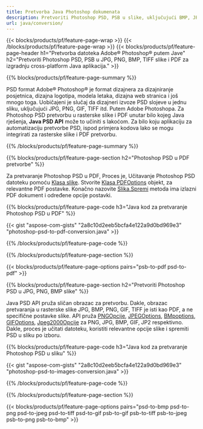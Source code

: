 ```yaml
---
title: Pretvorba Java Photoshop dokumenata
description: Pretvoriti Photoshop PSD, PSB u slike, uključujući BMP, JPG, PNG, TIFF i PDF putem Java knjižnice.
url: java/conversion/
---
```


{{< blocks/products/pf/feature-page-wrap >}}
{{< /blocks/products/pf/feature-page-wrap >}}
{{< blocks/products/pf/feature-page-header h1="Pretvorba datoteka Adobe® Photoshop® putem Jave" h2="Pretvoriti Photoshop PSD, PSB u JPG, PNG, BMP, TIFF slike i PDF za izgradnju cross-platform Java aplikacija." >}}

{{% blocks/products/pf/feature-page-summary %}}

PSD format Adobe® Photoshop® je format dizajnera za dizajniranje posjetnica, dizajna logotipa, modela letaka, dizajna web stranica i još mnogo toga. Uobičajeni je slučaj da dizajneri izvoze PSD slojeve u jednu sliku, uključujući JPG, PNG, GIF, TIFF itd. Putem Adobe Photoshopa. Za Photoshop PSD pretvorbu u rasterske slike i PDF unutar bilo kojeg Java rješenja, **Java PSD API** može to učiniti s lakoćom. Za bilo koju aplikaciju za automatizaciju pretvorbe PSD, ispod primjera kodova lako se mogu integrirati za rasterske slike i PDF pretvorbu.

{{% /blocks/products/pf/feature-page-summary %}}

{{% blocks/products/pf/feature-page-section h2="Photoshop PSD u PDF pretvorbe" %}}

Za pretvaranje Photoshop PSD u PDF, Proces je, Učitavanje Photoshop PSD datoteku pomoću [Klasa slike](https://apireference.aspose.com/psd/java/com.aspose.psd/Image). Stvorite [Klasa PDFOptions](https://apireference.aspose.com/psd/java/com.aspose.psd.imageoptions/PdfOptions) objekt, za relevantne PDF postavke. Konačno nazovite [Slika.Spremi](https://apireference.aspose.com/psd/java/com.aspose.psd/Image#save-java.lang.String-com.aspose.psd.ImageOptionsBase-) metoda ima izlazni PDF dokument i određene opcije postavki.

{{% blocks/products/pf/feature-page-code h3="Java kod za pretvaranje Photoshop PSD u PDF" %}}

{{< gist "aspose-com-gists" "2a8c10d2eeb5bcfa4e122a9d0bd969e3" "photoshop-psd-to-pdf-conversion.java" >}}

{{% /blocks/products/pf/feature-page-code %}}

{{% /blocks/products/pf/feature-page-section %}}

{{< blocks/products/pf/feature-page-options pairs="psb-to-pdf psd-to-pdf" >}}

{{% blocks/products/pf/feature-page-section h2="Pretvoriti Photoshop PSD u JPG, PNG, BMP slike" %}}

Java PSD API pruža sličan obrazac za pretvorbu. Dakle, obrazac pretvaranja u rasterske slike JPG, BMP, PNG, GIF, TIFF je isti kao PDF, a ne specifične postavke slike. API pruža [PNGOpcije](https://apireference.aspose.com/psd/java/com.aspose.psd.imageoptions/PngOptions), [JPEGOptions](https://apireference.aspose.com/psd/java/com.aspose.psd.imageoptions/JpegOptions), [BMpoptions](https://apireference.aspose.com/psd/java/com.aspose.psd.imageoptions/BmpOptions), [GIFOptions](https://apireference.aspose.com/psd/java/com.aspose.psd.imageoptions/GifOptions), [Jpeg2000Opcije](https://apireference.aspose.com/psd/java/com.aspose.psd.imageoptions/Jpeg2000Options) za PNG, JPG, BMP, GIF, JP2 respektivno. Dakle, proces je učitati datoteku, koristiti relevantne opcije slike i spremiti PSD u sliku po izboru.

{{% blocks/products/pf/feature-page-code h3="Java kod za pretvaranje Photoshop PSD u sliku" %}}

{{< gist "aspose-com-gists" "2a8c10d2eeb5bcfa4e122a9d0bd969e3" "photoshop-psd-to-images-conversion.java" >}}

{{% /blocks/products/pf/feature-page-code %}}

{{% /blocks/products/pf/feature-page-section %}}

{{< blocks/products/pf/feature-page-options pairs="psd-to-bmp psd-to-png psd-to-jpeg psd-to-tiff psd-to-gif psb-to-gif psb-to-tiff psb-to-jpeg psb-to-png psb-to-bmp" >}}

